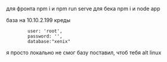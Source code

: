 для фронта npm i и npm run serve
для бека npm i и node app

база на 10.10.2.199
креды

            user: 'root',
            password: '',
            database:"xenix"
            
 я просто локально не смог базу поставил, чтоб тебя alt linux
